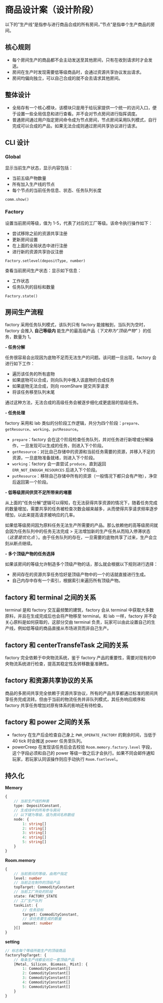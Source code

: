# 商品设计案（设计阶段）

以下的”生产线“是指参与进行商品合成的所有房间，”节点“是指单个生产商品的房间。

## 核心规则

- 每个房间生产的商品都不会主动发送至其他房间，只有在收到请求时才会发送。
- 房间在生产时发现需要低等级商品时，会通过资源共享协议发出请求。
- 房间均偏向独立，可以自己合成的就不会去请求其他房间。

## 整体设计

- 全局存有一个核心模块，该模块只是用于给玩家提供一个统一的访问入口，便于设置一些全局信息和进行查看。并不会对节点房间进行指挥调度。
- 普通房间通过用户指定房间命令成为节点房间，节点房间采用队列模式，自行完成可以合成的产品，如果无法合成则通过房间共享协议进行请求。

## CLI 设计

### Global

显示当前生产状态，显示内容包括：

- 当前五级产物数量
- 所有加入生产线的节点
- 每个节点的当前任务信息、状态、任务队列长度

```
comm.show()
```

### Factory

设置当前房间等级，值为 1-5，代表了对应的工厂等级。该命令执行操作如下：

- 尝试移除之前的资源共享注册
- 更新房间设置
- 在上面的全局状态中进行注册
- 进行新的资源共享协议注册

```
Factory.setlevel(depositType, number)
``` 

查看当前房间生产状态：显示如下信息：

- 工作状态
- 任务队列的目标和数量

```
Factory.state()
```

## 房间生产流程

factory 采用任务队列模式，该队列只有 factory 能接触到，当队列为空时，factory 会推入 **自己等级内** 能生产的最高级产品（*下文称为“顶级产物”* ）的任务，数量为 1。

**- 任务分解**

任务很容易会出现因为底物不足而无法生产的问题。该问题一旦出现，factory 会进行如下工作：

- 遍历该任务的所有底物
- 如果底物可以合成，则向队列中推入该底物的合成任务
- 如果底物无法合成，则向 roomShare 提交共享请求
- 将该任务移至队列末尾

通过这种方法，无法合成的高级任务会被逐步细化成更底层的低级任务。

**- 任务处理**

factory 采用和 lab 类似的分阶段工作逻辑，共分为四个阶段：`prepare`、`getResource`、`working`、`putResource`。

- `prepare`：factory 会在这个阶段检查任务队列，并对任务进行新增或分解操作，一旦发现可以生成的任务，则进入下个阶段。
- `getResource`：对比自己存储中的资源和当前任务需要的资源，并移入不足的资源，一旦底物准备就绪，则进入下个阶段。
- `working`：factory 会一直尝试 `produce`，直到返回 `ERR_NOT_ENOUGH_RESOURCES` 后进入下个阶段。
- `putResource`：移除自己存储中所有的资源（一般情况下都只会有产物），净空后返回第一个阶段。

**- 低等级房间供货不足所带来的堵塞**

从上面的”任务分解“逻辑可以得知，在无法获得共享资源的情况下，随着任务完成的数量增加，需要共享的任务被检查次数会越来越多，从而使得共享请求频率逐步增加，以此来提高请求被响应的几率。

如果低等级房间因为原料任务无法生产所需要的产品。那么依赖他的高等级房间就会因为任务队列中的任务无法完成 > 无法增加新的生产任务从而陷入停滞状态（*这里是优化点* ）。由于任务队列的存在，一旦需要的底物共享了过来，生产会立刻从断点继续。

**- 多个顶级产物的任务选择**

如果该房间的等级允许制造多个顶级产物的话，那么就会根据以下规则进行选择：

- 房间存在的资源共享任务恰好是顶级产物中的一个的话就直接进行生成。
- 自己内存中存有一个索引，根据索引来遍历所有顶级产物。

## factory 和 terminal 之间的关系

terminal 是和 factory 交互最频繁的建筑，factory 会从 terminal 中获取大多数原料，并且在生成完成后也会将产物移至 terminal。和 lab 一样，factory 并不会关心原料是如何获取的，这部分交由 terminal 负责，玩家可以由此设置自己的生产线，例如低等级的商品直接从市场进货而非自己生产。

## factory 和 centerTransfeTask 之间的关系

factory 完全依赖于中央物流系统，鉴于 factory 产品的重要性，需要对现有的中央物流系统进行检查，提高其稳定性及转移数量准确性。

## factory 和资源共享协议的关系

商品的多房间共享完全依赖于资源共享协议，所有的产品共享都通过标准的房间共享任务完成流转。但由于当前的物流任务并非队列模式，其任务响应顺序和 factory 共享任务增加对原有体系的影响还有待检查。

## factory 和 power 之间的关系

- factory 在生产后会检查自己身上 `PWR_OPERATE_FACTORY` 的剩余时间，当低于 40 tick 时会推送 power 任务至队列。
- powerCreep 在发现该任务后会去校验 `Room.memory.factory.level` 字段，这个字段必须和自己的 power 等级一致之后才会执行。如果不同会邮件通知玩家，若玩家认同该操作则应手动执行 `Room.fsetlevel`。

## 持久化

**Memory**

```ts
{
    // 当前生产线的种类
    type: DepositConstant,
    // 生成线中的所有参与房间
    // 以下键为等级，值为房间名称数组
    node: {
        1: string[]
        2: string[]
        3: string[]
        4: string[]
        5: string[]
    }
}
```

**Room.memory**

```ts
{
    // 当前房间的等级，由用户指定
    level: number
    // 当前正在制作的顶级产品
    topTarget: CommodityConstant
    // 当前工厂所处的阶段
    state: FACTORY_STATE
    // 工厂生产队列
    taskList: {
        // 任务目标
        target: CommodityConstant,
        // 该任务要生成的数量
        amount: number
    }[]
}
```

**setting**

```ts
// 标志每个等级所能生产的顶级商品
factoryTopTarget: {
    // 每条生产线都会对应一套顶级产品
    [Metal, Silicon, Biomass, Mist]: {
        1: CommodityConstant[]
        2: CommodityConstant[]
        3: CommodityConstant[]
        4: CommodityConstant[]
        5: CommodityConstant[] 
    }
}
```